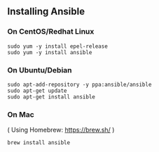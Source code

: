 ## Installing Ansible

### On CentOS/Redhat Linux

```
sudo yum -y install epel-release
sudo yum -y install ansible
```

### On Ubuntu/Debian
```
sudo apt-add-repository -y ppa:ansible/ansible
sudo apt-get update
sudo apt-get install ansible
```

### On Mac
( Using Homebrew: https://brew.sh/ )
```
brew install ansible
```




